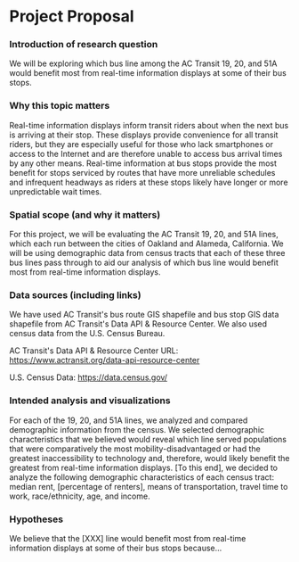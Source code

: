 # Project Proposal

### Introduction of research question
We will be exploring which bus line among the AC Transit 19, 20, and 51A would benefit most from real-time information displays at some of their bus stops. 

### Why this topic matters
Real-time information displays inform transit riders about when the next bus is arriving at their stop. These displays provide convenience for all transit riders, but they are especially useful for those who lack smartphones or access to the Internet and are therefore unable to access bus arrival times by any other means. Real-time information at bus stops provide the most benefit for stops serviced by routes that have more unreliable schedules and infrequent headways as riders at these stops likely have longer or more unpredictable wait times. 

### Spatial scope (and why it matters)
For this project, we will be evaluating the AC Transit 19, 20, and 51A lines, which each run between the cities of Oakland and Alameda, California. We will be using demographic data from census tracts that each of these three bus lines pass through to aid our analysis of which bus line would benefit most from real-time information displays. 

### Data sources (including links)
We have used AC Transit's bus route GIS shapefile and bus stop GIS data shapefile from AC Transit's Data API & Resource Center. We also used census data from the U.S. Census Bureau. 

AC Transit's Data API & Resource Center URL: https://www.actransit.org/data-api-resource-center

U.S. Census Data: https://data.census.gov/

### Intended analysis and visualizations
For each of the 19, 20, and 51A lines, we analyzed and compared demographic information from the census. We selected demographic characteristics that we believed would reveal which line served populations that were comparatively the most mobility-disadvantaged or had the greatest inaccessibility to technology and, therefore, would likely benefit the greatest from real-time information displays. [To this end], we decided to analyze the following demographic characteristics of each census tract: median rent, [percentage of renters], means of transportation, travel time to work, race/ethnicity, age, and income. 

### Hypotheses
We believe that the [XXX] line would benefit most from real-time information displays at some of their bus stops because...
